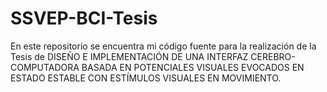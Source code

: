 # SSVEP-BCI-Tesis
En este repositorio se encuentra mi código fuente para la realización de la Tesis de DISEÑO E IMPLEMENTACIÓN DE UNA INTERFAZ CEREBRO-COMPUTADORA BASADA EN POTENCIALES VISUALES EVOCADOS EN ESTADO ESTABLE CON ESTÍMULOS VISUALES EN MOVIMIENTO. 
